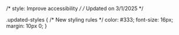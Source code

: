/* style: Improve accessibility */
/* Updated on 3/1/2025 */

.updated-styles {
  /* New styling rules */
  color: #333;
  font-size: 16px;
  margin: 10px 0;
}